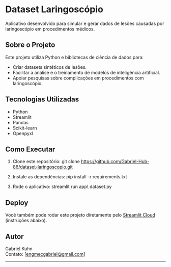 # Dataset Laringoscópio

Aplicativo desenvolvido para simular e gerar dados de lesões causadas por laringoscópio em procedimentos médicos.

## Sobre o Projeto

Este projeto utiliza Python e bibliotecas de ciência de dados para:
- Criar datasets sintéticos de lesões.
- Facilitar a análise e o treinamento de modelos de inteligência artificial.
- Apoiar pesquisas sobre complicações em procedimentos com laringoscópio.

## Tecnologias Utilizadas

- Python
- Streamlit
- Pandas
- Scikit-learn
- Openpyxl

## Como Executar

1. Clone este repositório:
git clone https://github.com/Gabriel-Hub-86/dataset-laringoscopio.git

2. Instale as dependências:
pip install -r requirements.txt

3. Rode o aplicativo:
streamlit run app\ dataset.py

## Deploy

Você também pode rodar este projeto diretamente pelo [Streamlit Cloud](https://streamlit.io/cloud) (instruções abaixo).

## Autor

Gabriel Kuhn  
Contato: [engmecgabriel@gmail.com]

---

